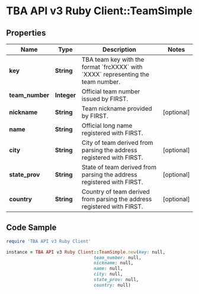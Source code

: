 # TBA API v3 Ruby Client::TeamSimple

## Properties

Name | Type | Description | Notes
------------ | ------------- | ------------- | -------------
**key** | **String** | TBA team key with the format &#x60;frcXXXX&#x60; with &#x60;XXXX&#x60; representing the team number. | 
**team_number** | **Integer** | Official team number issued by FIRST. | 
**nickname** | **String** | Team nickname provided by FIRST. | [optional] 
**name** | **String** | Official long name registered with FIRST. | 
**city** | **String** | City of team derived from parsing the address registered with FIRST. | [optional] 
**state_prov** | **String** | State of team derived from parsing the address registered with FIRST. | [optional] 
**country** | **String** | Country of team derived from parsing the address registered with FIRST. | [optional] 

## Code Sample

```ruby
require 'TBA API v3 Ruby Client'

instance = TBA API v3 Ruby Client::TeamSimple.new(key: null,
                                 team_number: null,
                                 nickname: null,
                                 name: null,
                                 city: null,
                                 state_prov: null,
                                 country: null)
```


